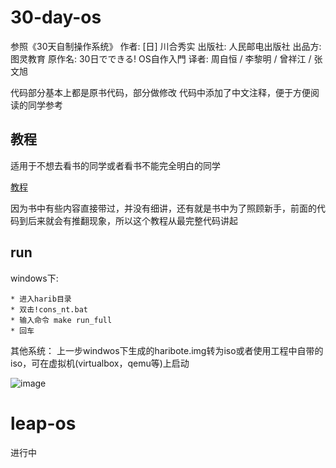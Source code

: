 # 30-day-os
参照《30天自制操作系统》
作者: [日] 川合秀实
出版社: 人民邮电出版社
出品方: 图灵教育
原作名: 30日でできる! OS自作入門
译者: 周自恒 / 李黎明 / 曾祥江 / 张文旭

代码部分基本上都是原书代码，部分做修改
代码中添加了中文注释，便于方便阅读的同学参考

## 教程
适用于不想去看书的同学或者看书不能完全明白的同学

[教程](https://github.com/zhangdexin/leap-os/blob/main/30-days-os/doc/00-table_of_contents.md)

因为书中有些内容直接带过，并没有细讲，还有就是书中为了照顾新手，前面的代码到后来就会有推翻现象，所以这个教程从最完整代码讲起

## run
windows下:
```
* 进入harib目录
* 双击!cons_nt.bat
* 输入命令 make run_full
* 回车
```

其他系统：
上一步windwos下生成的haribote.img转为iso或者使用工程中自带的iso，可在虚拟机(virtualbox，qemu等)上启动


![image](https://user-images.githubusercontent.com/22785392/125712501-1ea8c45f-7e7d-46a2-b843-75fdbf8fe834.png)

# leap-os
进行中
